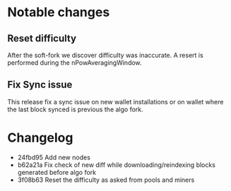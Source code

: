 Notable changes
===============

Reset difficulty
----------------

After the soft-fork we discover difficulty was inaccurate. A resert is performed during the nPowAveragingWindow.

Fix Sync issue
--------------

This release fix a sync issue on new wallet installations or on wallet where the last block synced is previous the algo fork.

Changelog
=========

* 24fbd95 Add new nodes
* b62a21a Fix check of new diff while downloading/reindexing blocks generated before algo fork
* 3f08b63 Reset the difficulty as asked from pools and miners
